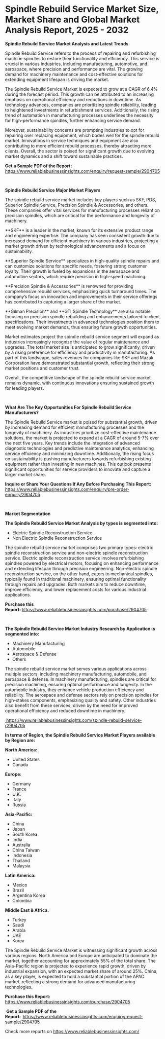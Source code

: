 <p><h1>Spindle Rebuild Service Market Size, Market Share and Global Market Analysis Report, 2025 - 2032</h1></p><p><strong>Spindle Rebuild Service Market Analysis and Latest Trends</strong></p>
<p><p>Spindle Rebuild Service refers to the process of repairing and refurbishing machine spindles to restore their functionality and efficiency. This service is crucial in various industries, including manufacturing, automotive, and aerospace, where precision and performance are vital. The growing demand for machinery maintenance and cost-effective solutions for extending equipment lifespan is driving the market.</p><p>The Spindle Rebuild Service Market is expected to grow at a CAGR of 6.4% during the forecast period. This growth can be attributed to an increasing emphasis on operational efficiency and reductions in downtime. As technology advances, companies are prioritizing spindle reliability, leading to heightened investments in refurbishment services. Additionally, the rising trend of automation in manufacturing processes underlines the necessity for high-performance spindles, further enhancing service demand.</p><p>Moreover, sustainability concerns are prompting industries to opt for repairing over replacing equipment, which bodes well for the spindle rebuild market. Innovations in service techniques and equipment are also contributing to more efficient rebuild processes, thereby attracting more clients. Overall, the sector is poised for significant growth due to evolving market dynamics and a shift toward sustainable practices.</p></p>
<p><strong>Get a Sample PDF of the Report:&nbsp;</strong> <a href="https://www.reliablebusinessinsights.com/enquiry/request-sample/2904705?utm_campaign=3035&utm_medium=2&utm_source=Github&utm_content=ia&utm_term=12032025&utm_id=spindle-rebuild-service">https://www.reliablebusinessinsights.com/enquiry/request-sample/2904705</a></p>
<p>&nbsp;</p>
<p><strong>Spindle Rebuild Service Major Market Players</strong></p>
<p><p>The spindle rebuild service market includes key players such as SKF, PDS, Superior Spindle Service, Precision Spindle & Accessories, and others. These companies offer vital services for manufacturing processes reliant on precision spindles, which are critical for the performance and longevity of machinery.</p><p>**SKF** is a leader in the market, known for its extensive product range and engineering expertise. The company has seen consistent growth due to increased demand for efficient machinery in various industries, projecting a market growth driven by technological advancements and a focus on sustainability.</p><p>**Superior Spindle Service** specializes in high-quality spindle repairs and can customize solutions for specific needs, fostering strong customer loyalty. Their growth is fueled by expansions in the aerospace and automotive sectors, which require precision in high-speed machining.</p><p>**Precision Spindle & Accessories** is renowned for providing comprehensive rebuild services, emphasizing quick turnaround times. The company’s focus on innovation and improvements in their service offerings has contributed to capturing a larger share of the market.</p><p>**Gilman Precision** and **GTI Spindle Technology** are also notable, focusing on precision spindle rebuilding and enhancements tailored to client specifications. Their investments in advanced technologies position them to meet evolving market demands, thus ensuring future growth opportunities.</p><p>Market estimates project the spindle rebuild service segment will expand as industries increasingly recognize the value of regular maintenance and upgrades. The total market size is anticipated to grow significantly, driven by a rising preference for efficiency and productivity in manufacturing. As part of this landscape, sales revenues for companies like SKF and Mazak Corporation have demonstrated substantial growth, reflecting their strong market positions and customer trust.</p><p>Overall, the competitive landscape of the spindle rebuild service market remains dynamic, with continuous innovations ensuring sustained growth for leading players.</p></p>
<p>&nbsp;</p>
<p><strong>What Are The Key Opportunities For Spindle Rebuild Service Manufacturers?</strong></p>
<p><p>The Spindle Rebuild Service market is poised for substantial growth, driven by increasing demand for efficient manufacturing processes and the longevity of machinery. As industries prioritize cost-effective maintenance solutions, the market is projected to expand at a CAGR of around 5-7% over the next five years. Key trends include the integration of advanced diagnostic technologies and predictive maintenance analytics, enhancing service efficiency and minimizing downtime. Additionally, the rising focus on sustainability is pushing manufacturers towards refurbishing existing equipment rather than investing in new machines. This outlook presents significant opportunities for service providers to innovate and capture a larger market share.</p></p>
<p><strong>Inquire or Share Your Questions If Any Before Purchasing This Report:</strong> <a href="https://www.reliablebusinessinsights.com/enquiry/pre-order-enquiry/2904705?utm_campaign=3035&utm_medium=2&utm_source=Github&utm_content=ia&utm_term=12032025&utm_id=spindle-rebuild-service">https://www.reliablebusinessinsights.com/enquiry/pre-order-enquiry/2904705</a></p>
<p>&nbsp;</p>
<p><strong>Market Segmentation</strong></p>
<p><strong>The Spindle Rebuild Service Market Analysis by types is segmented into:</strong></p>
<p><ul><li>Electric Spindle Reconstruction Service</li><li>Non Electric Spindle Reconstruction Service</li></ul></p>
<p><p>The spindle rebuild service market comprises two primary types: electric spindle reconstruction service and non-electric spindle reconstruction service. Electric spindle reconstruction service involves refurbishing spindles powered by electrical motors, focusing on enhancing performance and extending lifespan through precision engineering. Non-electric spindle reconstruction service, on the other hand, caters to mechanical spindles, typically found in traditional machinery, ensuring optimal functionality through repairs and upgrades. Both markets aim to reduce downtime, improve efficiency, and lower replacement costs for various industrial applications.</p></p>
<p><strong>Purchase this Report:&nbsp;</strong><a href="https://www.reliablebusinessinsights.com/purchase/2904705?utm_campaign=3035&utm_medium=2&utm_source=Github&utm_content=ia&utm_term=12032025&utm_id=spindle-rebuild-service">https://www.reliablebusinessinsights.com/purchase/2904705</a></p>
<p>&nbsp;</p>
<p><strong>The Spindle Rebuild Service Market Industry Research by Application is segmented into:</strong></p>
<p><ul><li>Machinery Manufacturing</li><li>Automobile</li><li>Aerospace & Defense</li><li>Others</li></ul></p>
<p><p>The spindle rebuild service market serves various applications across multiple sectors, including machinery manufacturing, automobile, and aerospace & defense. In machinery manufacturing, spindles are critical for precision machining, ensuring optimal performance and longevity. In the automobile industry, they enhance vehicle production efficiency and reliability. The aerospace and defense sectors rely on precision spindles for high-stakes components, emphasizing quality and safety. Other industries also benefit from these services, driven by the need for improved operational efficiency and reduced downtime in machinery.</p></p>
<p><a href="https://www.reliablebusinessinsights.com/spindle-rebuild-service-r2904705?utm_campaign=3035&utm_medium=2&utm_source=Github&utm_content=ia&utm_term=12032025&utm_id=spindle-rebuild-service">&nbsp;https://www.reliablebusinessinsights.com/spindle-rebuild-service-r2904705</a></p>
<p><strong>In terms of Region, the Spindle Rebuild Service Market Players available by Region are:</strong></p>
<p>
    <p> <strong> North America: </strong>
        <ul>
            <li>United States</li>
            <li>Canada</li>
        </ul>
        </p> 
    <p> <strong> Europe: </strong>
        <ul>
            <li>Germany</li>
            <li>France</li>
            <li>U.K.</li>
            <li>Italy</li>
            <li>Russia</li>
        </ul>
        </p> 
    <p> <strong> Asia-Pacific: </strong>
        <ul>
            <li>China</li>
            <li>Japan</li>
            <li>South Korea</li>
            <li>India</li>
            <li>Australia</li>
            <li>China Taiwan</li>
            <li>Indonesia</li>
            <li>Thailand</li>
            <li>Malaysia</li>
        </ul>
        </p> 
    <p> <strong> Latin America: </strong>
        <ul>
            <li>Mexico</li>
            <li>Brazil</li>
            <li>Argentina Korea</li>
            <li>Colombia</li>
        </ul>
        </p> 
    <p> <strong> Middle East & Africa: </strong>
        <ul>
            <li>Turkey</li>
            <li>Saudi</li>
            <li>Arabia</li>
            <li>UAE</li>
            <li>Korea</li>
        </ul>
    </p>
    </p>
<p><p>The Spindle Rebuild Service Market is witnessing significant growth across various regions. North America and Europe are anticipated to dominate the market, together accounting for approximately 55% of the total share. The Asia-Pacific region is projected to experience rapid growth, driven by industrial expansion, with an expected market share of around 25%. China, as a key player, is expected to hold a substantial portion of the APAC market, reflecting a strong demand for advanced manufacturing technologies.</p></p>
<p><strong>Purchase this Report: </strong><a href="https://www.reliablebusinessinsights.com/purchase/2904705?utm_campaign=3035&utm_medium=2&utm_source=Github&utm_content=ia&utm_term=12032025&utm_id=spindle-rebuild-service">https://www.reliablebusinessinsights.com/purchase/2904705</a></p>
<p>&nbsp;<strong>Get a Sample PDF of the Report:&nbsp;&nbsp;</strong><a href="https://www.reliablebusinessinsights.com/enquiry/request-sample/2904705?utm_campaign=3035&utm_medium=2&utm_source=Github&utm_content=ia&utm_term=12032025&utm_id=spindle-rebuild-service">https://www.reliablebusinessinsights.com/enquiry/request-sample/2904705</a></p>
<p><strong></strong></p>
<p>Check more reports on <a href="https://www.reliablebusinessinsights.com/?utm_campaign=3035&utm_medium=2&utm_source=Github&utm_content=ia&utm_term=12032025&utm_id=spindle-rebuild-service">https://www.reliablebusinessinsights.com/</a></p>